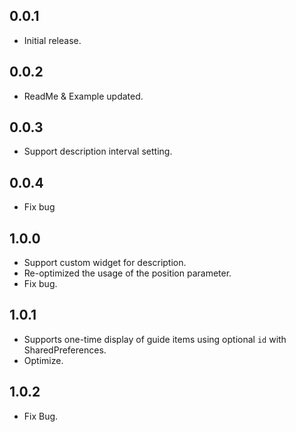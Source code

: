 ## 0.0.1

* Initial release.

## 0.0.2

* ReadMe & Example updated.

## 0.0.3

* Support description interval setting.

## 0.0.4

* Fix bug

## 1.0.0

* Support custom widget for description.
* Re-optimized the usage of the position parameter.
* Fix bug.

## 1.0.1

* Supports one-time display of guide items using optional `id` with SharedPreferences.
* Optimize.

## 1.0.2

* Fix Bug.
